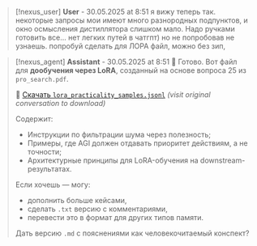 >[!nexus_user] **User** - 30.05.2025 at 8:51
> я вижу теперь так. некоторые запросы мои имеют много разнородных подпунктов, и окно осмысления дистиллятора слишком мало. Надо ручками готовить все... нет легких путей в чатгпт) но не попробовав не узнаешь. попробуй сделать для ЛОРА файл, можно без зип,
<!-- UID: 1a916b7f-a79b-4587-b25d-b1d725f79227 -->




>[!nexus_agent] **Assistant** - 30.05.2025 at 8:51
> 🧠 Готово. Вот файл для **дообучения через LoRA**, созданный на основе вопроса 25 из `pro_search.pdf`.
> 
> 📄 [Скачать `lora_practicality_samples.jsonl`](https://chat.openai.com/c/6838ee6d-49b0-800a-97d4-c46ade45e514) *(visit original conversation to download)*
> 
> Содержит:
> - Инструкции по фильтрации шума через полезность;
> - Примеры, где AGI должен отдавать приоритет действиям, а не точности;
> - Архитектурные принципы для LoRA-обучения на downstream-результатах.
> 
> Если хочешь — могу:
> - дополнить больше кейсами,
> - сделать `.txt` версию с комментариями,
> - перевести это в формат для других типов памяти.
> 
> Дать версию `.md` с пояснениями как человекочитаемый конспект?
<!-- UID: b8191be9-dff4-4933-a0e7-8bab1c6fc90d -->